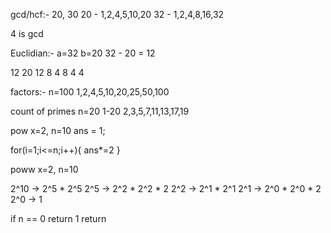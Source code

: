gcd/hcf:-
20, 30
20 - 1,2,4,5,10,20 
32 - 1,2,4,8,16,32

4 is gcd 

Euclidian:-
a=32       b=20
32 - 20 = 12

12   20 
12    8
4     8
4     4

factors:-
n=100
1,2,4,5,10,20,25,50,100

count of primes
n=20
1-20
2,3,5,7,11,13,17,19 

pow
x=2, n=10
ans = 1;

for(i=1;i<=n;i++){
    ans*=2
}

poww
x=2, n=10

2^10 -> 2^5 * 2^5
2^5 -> 2^2 * 2^2 * 2
2^2 -> 2^1 * 2^1
2^1 -> 2^0 * 2^0 * 2
2^0 -> 1


if n == 0 return 1
return 